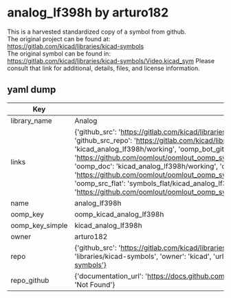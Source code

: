 # analog_lf398h by arturo182  
This is a harvested standardized copy of a symbol from github.  
The original project can be found at:  
https://gitlab.com/kicad/libraries/kicad-symbols  
The original symbol can be found in:
https://gitlab.com/kicad/libraries/kicad-symbols/Video.kicad_sym
Please consult that link for additional, details, files, and license information.  
## yaml dump  
| Key | Value |  
| --- | --- |  
| library_name | Analog |  
| links | {'github_src': 'https://gitlab.com/kicad/libraries/kicad-symbols/Video.kicad_sym', 'github_src_repo': 'https://gitlab.com/kicad/libraries/kicad-symbols', 'oomp_bot': 'kicad_analog_lf398h/working', 'oomp_bot_github': 'https://github.com/oomlout/oomlout_oomp_symbol_bot/tree/main/kicad_analog_lf398h/working', 'oomp_doc': 'kicad_analog_lf398h/working', 'oomp_doc_github': 'https://github.com/oomlout/oomlout_oomp_symbol_doc/tree/main/kicad_analog_lf398h/working', 'oomp_src_flat': 'symbols_flat/kicad_analog_lf398h/working', 'oomp_src_flat_github': 'https://github.com/oomlout/oomlout_oomp_symbol_src/tree/main/kicad_analog_lf398h/working'} |  
| name | analog_lf398h |  
| oomp_key | oomp_kicad_analog_lf398h |  
| oomp_key_simple | kicad_analog_lf398h |  
| owner | arturo182 |  
| repo | {'github_src': 'https://gitlab.com/kicad/libraries/kicad-symbols/Video.kicad_sym', 'name': 'libraries/kicad-symbols', 'owner': 'kicad', 'url': 'https://gitlab.com/kicad/libraries/kicad-symbols'} |  
| repo_github | {'documentation_url': 'https://docs.github.com/rest/repos/repos#get-a-repository', 'message': 'Not Found'} |  

